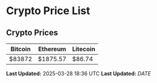 # Crypto Price List

## Crypto Prices
| Bitcoin | Ethereum | Litecoin |
| ------- | -------- | -------- |
| $83872 | $1875.57 | $86.74 |
**Last Updated:** 2025-03-28 18:36 UTC
**Last Updated:** $DATE$
